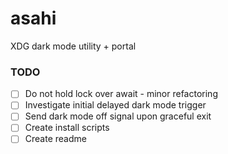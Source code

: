 # asahi
XDG dark mode utility + portal

### TODO
- [ ] Do not hold lock over await - minor refactoring
- [ ] Investigate initial delayed dark mode trigger
- [ ] Send dark mode off signal upon graceful exit
- [ ] Create install scripts
- [ ] Create readme
